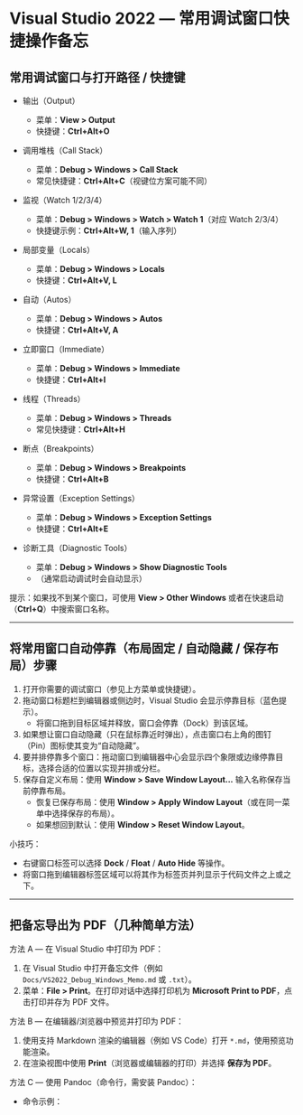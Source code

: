 # Visual Studio 2022 — 常用调试窗口快捷操作备忘

## 常用调试窗口与打开路径 / 快捷键
- 输出（Output）  
  - 菜单：__View > Output__  
  - 快捷键：__Ctrl+Alt+O__

- 调用堆栈（Call Stack）  
  - 菜单：__Debug > Windows > Call Stack__  
  - 常见快捷键：__Ctrl+Alt+C__（视键位方案可能不同）

- 监视（Watch 1/2/3/4）  
  - 菜单：__Debug > Windows > Watch > Watch 1__（对应 Watch 2/3/4）  
  - 快捷键示例：__Ctrl+Alt+W, 1__（输入序列）

- 局部变量（Locals）  
  - 菜单：__Debug > Windows > Locals__  
  - 快捷键：__Ctrl+Alt+V, L__

- 自动（Autos）  
  - 菜单：__Debug > Windows > Autos__  
  - 快捷键：__Ctrl+Alt+V, A__

- 立即窗口（Immediate）  
  - 菜单：__Debug > Windows > Immediate__  
  - 快捷键：__Ctrl+Alt+I__

- 线程（Threads）  
  - 菜单：__Debug > Windows > Threads__  
  - 常见快捷键：__Ctrl+Alt+H__

- 断点（Breakpoints）  
  - 菜单：__Debug > Windows > Breakpoints__  
  - 快捷键：__Ctrl+Alt+B__

- 异常设置（Exception Settings）  
  - 菜单：__Debug > Windows > Exception Settings__  
  - 快捷键：__Ctrl+Alt+E__

- 诊断工具（Diagnostic Tools）  
  - 菜单：__Debug > Windows > Show Diagnostic Tools__  
  - （通常启动调试时会自动显示）

提示：如果找不到某个窗口，可使用 __View > Other Windows__ 或者在快速启动（__Ctrl+Q__）中搜索窗口名称。

---

## 将常用窗口自动停靠（布局固定 / 自动隐藏 / 保存布局）步骤

1. 打开你需要的调试窗口（参见上方菜单或快捷键）。  
2. 拖动窗口标题栏到编辑器或侧边时，Visual Studio 会显示停靠目标（蓝色提示）。  
   - 将窗口拖到目标区域并释放，窗口会停靠（Dock）到该区域。  
3. 如果想让窗口自动隐藏（只在鼠标靠近时弹出），点击窗口右上角的图钉（Pin）图标使其变为“自动隐藏”。  
4. 要并排停靠多个窗口：拖动窗口到编辑器中心会显示四个象限或边缘停靠目标，选择合适的位置以实现并排或分栏。  
5. 保存自定义布局：使用 __Window > Save Window Layout...__ 输入名称保存当前停靠布局。  
   - 恢复已保存布局：使用 __Window > Apply Window Layout__（或在同一菜单中选择保存的布局）。  
   - 如果想回到默认：使用 __Window > Reset Window Layout__。

小技巧：
- 右键窗口标签可以选择 __Dock__ / __Float__ / __Auto Hide__ 等操作。  
- 将窗口拖到编辑器标签区域可以将其作为标签页并列显示于代码文件之上或之下。

---

## 把备忘导出为 PDF（几种简单方法）

方法 A — 在 Visual Studio 中打印为 PDF：
1. 在 Visual Studio 中打开备忘文件（例如 `Docs/VS2022_Debug_Windows_Memo.md` 或 `.txt`）。  
2. 菜单：__File > Print__。在打印对话中选择打印机为 **Microsoft Print to PDF**，点击打印并存为 PDF 文件。

方法 B — 在编辑器/浏览器中预览并打印为 PDF：
1. 使用支持 Markdown 渲染的编辑器（例如 VS Code）打开 `*.md`，使用预览功能渲染。  
2. 在渲染视图中使用 __Print__（浏览器或编辑器的打印）并选择 **保存为 PDF**。

方法 C — 使用 Pandoc（命令行，需安装 Pandoc）：
- 命令示例：